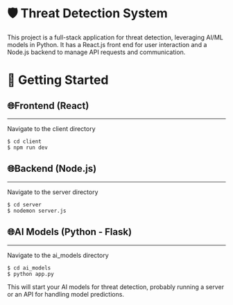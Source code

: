 # 🛡️ Threat Detection System

This project is a full-stack application for threat detection, leveraging AI/ML models in Python. It has a React.js front end for user interaction and a Node.js backend to manage API requests and communication.

# 🚀 Getting Started 

## 🌐Frontend (React)
***
Navigate to the client directory
```
$ cd client 
$ npm run dev
``` 


## 🌐Backend (Node.js)
***
Navigate to the server directory
```
$ cd server 
$ nodemon server.js
``` 


## 🌐AI Models (Python - Flask)
***
Navigate to the ai_models directory
```
$ cd ai_models 
$ python app.py
```



This will start your AI models for threat detection, probably running a server or an API for handling model predictions.

